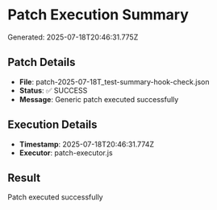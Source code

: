 # Patch Execution Summary
Generated: 2025-07-18T20:46:31.775Z

## Patch Details
- **File**: patch-2025-07-18T_test-summary-hook-check.json
- **Status**: ✅ SUCCESS
- **Message**: Generic patch executed successfully

## Execution Details
- **Timestamp**: 2025-07-18T20:46:31.774Z
- **Executor**: patch-executor.js

## Result
Patch executed successfully
